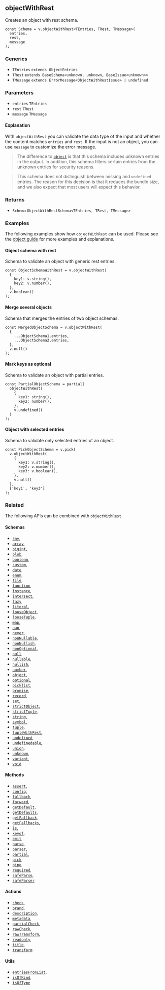 objectWithRest
--------------

Creates an object with rest schema.

    const Schema = v.objectWithRest<TEntries, TRest, TMessage>(
      entries,
      rest,
      message
    );
    

### Generics

*   `TEntries` `extends ObjectEntries`
*   `TRest` `extends BaseSchema<unknown, unknown, BaseIssue<unknown>>`
*   `TMessage` `extends ErrorMessage<ObjectWithRestIssue> | undefined`

### Parameters

*   `entries` `TEntries`
*   `rest` `TRest`
*   `message` `TMessage`

#### Explanation

With `objectWithRest` you can validate the data type of the input and whether the content matches `entries` and `rest`. If the input is not an object, you can use `message` to customize the error message.

> The difference to [`object`](object.md) is that this schema includes unknown entries in the output. In addition, this schema filters certain entries from the unknown entries for security reasons.

> This schema does not distinguish between missing and `undefined` entries. The reason for this decision is that it reduces the bundle size, and we also expect that most users will expect this behavior.

### Returns

*   `Schema` `ObjectWithRestSchema<TEntries, TRest, TMessage>`

### Examples

The following examples show how `objectWithRest` can be used. Please see the [object guide](../guides/objects.md) for more examples and explanations.

#### Object schema with rest

Schema to validate an object with generic rest entries.

    const ObjectSchemaWithRest = v.objectWithRest(
      {
        key1: v.string(),
        key2: v.number(),
      },
      v.boolean()
    );
    

#### Merge several objects

Schema that merges the entries of two object schemas.

    const MergedObjectSchema = v.objectWithRest(
      {
        ...ObjectSchema1.entries,
        ...ObjectSchema2.entries,
      },
      v.null()
    );
    

#### Mark keys as optional

Schema to validate an object with partial entries.

    const PartialObjectSchema = partial(
      objectWithRest(
        {
          key1: string(),
          key2: number(),
        },
        v.undefined()
      )
    );
    

#### Object with selected entries

Schema to validate only selected entries of an object.

    const PickObjectSchema = v.pick(
      v.objectWithRest(
        {
          key1: v.string(),
          key2: v.number(),
          key3: v.boolean(),
        },
        v.null()
      ),
      ['key1', 'key3']
    );
    

### Related

The following APIs can be combined with `objectWithRest`.

#### Schemas

*   [`any`](any.md),
*   [`array`](array.md),
*   [`bigint`](bigint.md),
*   [`blob`](blob.md),
*   [`boolean`](boolean.md),
*   [`custom`](custom.md),
*   [`date`](date.md),
*   [`enum`](enum.md),
*   [`file`](file.md),
*   [`function`](function.md),
*   [`instance`](instance.md),
*   [`intersect`](intersect.md),
*   [`lazy`](lazy.md),
*   [`literal`](literal.md),
*   [`looseObject`](looseObject.md),
*   [`looseTuple`](looseTuple.md),
*   [`map`](map.md),
*   [`nan`](nan.md),
*   [`never`](never.md),
*   [`nonNullable`](nonNullable.md),
*   [`nonNullish`](nonNullish.md),
*   [`nonOptional`](nonOptional.md),
*   [`null`](null.md),
*   [`nullable`](nullable.md),
*   [`nullish`](nullish.md),
*   [`number`](number.md),
*   [`object`](object.md),
*   [`optional`](optional.md),
*   [`picklist`](picklist.md),
*   [`promise`](promise.md),
*   [`record`](record.md),
*   [`set`](set.md),
*   [`strictObject`](strictObject.md),
*   [`strictTuple`](strictTuple.md),
*   [`string`](string.md),
*   [`symbol`](symbol.md),
*   [`tuple`](tuple.md),
*   [`tupleWithRest`](tupleWithRest.md),
*   [`undefined`](undefined.md),
*   [`undefinedable`](undefinedable.md),
*   [`union`](union.md),
*   [`unknown`](unknown.md),
*   [`variant`](variant.md),
*   [`void`](void.md)

#### Methods

*   [`assert`](assert.md),
*   [`config`](config.md),
*   [`fallback`](fallback.md),
*   [`forward`](forward.md),
*   [`getDefault`](getDefault.md),
*   [`getDefaults`](getDefaults.md),
*   [`getFallback`](getFallback.md),
*   [`getFallbacks`](getFallbacks.md),
*   [`is`](is.md),
*   [`keyof`](keyof.md),
*   [`omit`](omit.md),
*   [`parse`](parse.md),
*   [`parser`](parser.md),
*   [`partial`](partial.md),
*   [`pick`](pick.md),
*   [`pipe`](pipe.md),
*   [`required`](required.md),
*   [`safeParse`](safeParse.md),
*   [`safeParser`](safeParser.md)

#### Actions

*   [`check`](check.md),
*   [`brand`](brand.md),
*   [`description`](description.md),
*   [`metadata`](metadata.md),
*   [`partialCheck`](partialCheck.md),
*   [`rawCheck`](rawCheck.md),
*   [`rawTransform`](rawTransform.md),
*   [`readonly`](readonly.md),
*   [`title`](title.md),
*   [`transform`](transform.md)

#### Utils

*   [`entriesFromList`](entriesFromList.md),
*   [`isOfKind`](isOfKind.md),
*   [`isOfType`](isOfType.md)